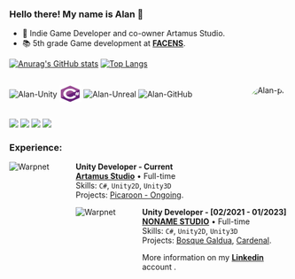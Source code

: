 ### Hello there! My name is Alan 🌙
- 👾 Indie Game Developer and co-owner Artamus Studio.
- 📚 5th grade Game development at [**FACENS**](https://facens.br).

[![Anurag's GitHub stats](https://github-readme-stats.vercel.app/api?username=AlanBrandi&count_private=true&show_icons=true&theme=midnight-purple)](https://github.com/anuraghazra/github-readme-stats) 
[![Top Langs](https://github-readme-stats.vercel.app/api/top-langs/?username=AlanBrandi&layout=compact&theme=midnight-purple)](https://github.com/anuraghazra/github-readme-stats)


<div style="display: inline_block"><br>
  <img align="center" alt="Alan-Unity" height="30" width="30" img src="https://github.com/halak/unity-editor-icons/blob/master/icons/small/d_UnityLogo.png?raw=true">
  <img align="center" alt="Alan-C#" height="30" width="40" src="https://raw.githubusercontent.com/devicons/devicon/master/icons/csharp/csharp-original.svg">
  <img align="center" alt="Alan-Unreal" height="30" width="40" src="https://www.citypng.com/public/uploads/small/116623778040kn8wdamfqvhbfnc4ciyvgb2chradaslfjmkfuwffsosuphmc8eqm6kx91o4emwuj9q2bzahkihejf7vczqunauoqfbvz3osxs40.png">
  <img align="center" alt="Alan-GitHub" height="30" width="30" src="https://www.nicepng.com/png/full/52-520535_free-files-github-github-icon-png-white.png">

  <img align="right" alt="Alan-pic" height="150" style="border-radius:50px;" src="https://i.imgur.com/mXI1BBV.png">
</div>
 
##
<div> 
  <a href="https://www.instagram.com/brandi_alan/" target="_blank"><img src="https://img.shields.io/badge/-Instagram-%23E4405F?style=for-the-badge&logo=instagram&logoColor=white" target="_blank"></a>
 	<a href="https://www.twitch.tv/m0kiss" target="_blank"><img src="https://img.shields.io/badge/Twitch-9146FF?style=for-the-badge&logo=twitch&logoColor=white" target="_blank"></a>
  <a href = "mailto:alan.brandi@hotmail.com"><img src="https://img.shields.io/badge/-Gmail-%23333?style=for-the-badge&logo=gmail&logoColor=white" target="_blank"></a>
  <a href="https://www.linkedin.com/in/alan-brandi-954162211/?locale=en_US" target="_blank"><img src="https://img.shields.io/badge/-LinkedIn-%230077B5?style=for-the-badge&logo=linkedin&logoColor=white" target="_blank"></a> 
</div>


### Experience:

[<img align="left" height="100px" width="120px" alt="Warpnet" src="https://i.imgur.com/leyd8Yp.pngg"/>](https://www.linkedin.com/in/alan-brandi-954162211/)

**Unity Developer - Current** \
[**Artamus Studio**](https://www.linkedin.com/in/alan-brandi-954162211/) • Full-time \
Skills: `C#`, `Unity2D`, `Unity3D`\
Projects: [Picaroon - Ongoing](https://github.com/tfnt128/ProjectPicaroon).
<br/>

[<img align="left" height="100px" width="120px" alt="Warpnet" src="https://i.imgur.com/Eung9g5.png"/>](https://www.linkedin.com/in/alan-brandi-954162211/)
**Unity Developer - [02/2021 - 01/2023]** \
[**NONAME STUDIO**](https://www.linkedin.com/in/alan-brandi-954162211/) • Full-time \
Skills: `C#`, `Unity2D`, `Unity3D`\
Projects: [Bosque Galdua](https://gamejolt.com/games/bosquegaldua/669005/), [Cardenal](https://gamejolt.com/games/Cardenal/764971/).
<br/>

More information on my [**Linkedin**](https://www.linkedin.com/in/alan-brandi-954162211/) account .
###
